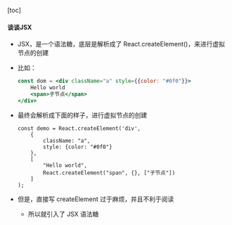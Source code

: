 <script src='/笔记/see/index.js'></script>
[toc]


#### 谈谈JSX
- JSX，是一个语法糖，底层是解析成了 React.createElement()，来进行虚拟节点的创建

- 比如：
    ```jsx
    const dom = <div className="a" style={{color: "#0f0"}}>
        Hello world
        <span>子节点</span>
    </div>
    ```
- 最终会解析成下面的样子，进行虚拟节点的创建
    ```tsx
    const demo = React.createElement('div', 
        { 
            className: "a", 
            style: {color: "#0f0"}
        }, 
        [
            "Hello world", 
            React.createElement("span", {}, ["子节点"])
        ]
    );
    ```

- 但是，直接写 createElement 过于麻烦，并且不利于阅读
  - 所以就引入了 JSX 语法糖